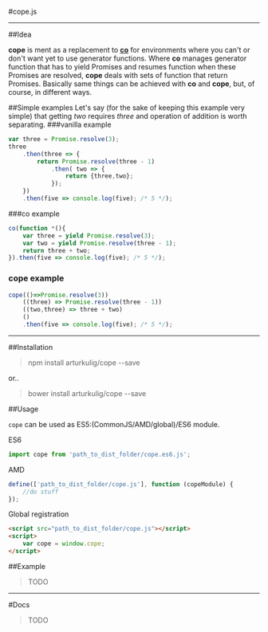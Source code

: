 #cope.js

---

##Idea

**cope** is ment as a replacement to **[co](https://github.com/tj/co)** for environments where you can't or don't want yet to use generator functions.
Where **co** manages generator function that has to yield Promises and resumes function when these Promises are resolved, **cope** deals with sets of function that return Promises.
Basically same things can be achieved with **co** and **cope**, but, of course, in different ways.

##Simple examples
Let's say (for the sake of keeping this example very simple) that getting *two* requires *three* and operation of addition is worth separating.
###vanilla example
```javascript
var three = Promise.resolve(3);
three
	.then(three => {
		return Promise.resolve(three - 1)
			.then( two => {
				return {three,two};
			});
	})
	.then(five => console.log(five); /* 5 */);
```
###co example
```javascript
co(function *(){
	var three = yield Promise.resolve(3);
	var two = yield Promise.resolve(three - 1);
	return three + two;
}).then(five => console.log(five); /* 5 */);
```
### cope example
```javascript
cope(()=>Promise.resolve(3))
	((three) => Promise.resolve(three - 1))
	((two,three) => three + two)
	()
	.then(five => console.log(five); /* 5 */);
```
---

##Installation
> npm install arturkulig/cope --save

or..
> bower install arturkulig/cope --save

##Usage

`cope` can be used as ES5:(CommonJS/AMD/global)/ES6 module.

ES6
```javascript
import cope from 'path_to_dist_folder/cope.es6.js';
```

AMD
```javascript
define(['path_to_dist_folder/cope.js'], function (copeModule) {
    //do stuff
});
```

Global registration
```html
<script src="path_to_dist_folder/cope.js"></script>
<script>
	var cope = window.cope;
</script>
```

##Example

>TODO

---
#Docs

>TODO
